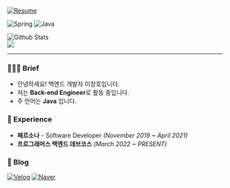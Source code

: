[![Resume](https://img.shields.io/badge/Resume-Github-orange?style=flat-square)](https://github.com/Nnagman/Portfolio-Resume)

![Spring](https://img.shields.io/badge/-Spring-6DB33F?style=for-the-badge&logo=Spring&logoColor=fff)
![Java](https://img.shields.io/badge/JAVA-007396?style=for-the-badge&logo=java&logoColor=fff)

![Github Stats](https://github-readme-stats.vercel.app/api?username=nnagman&show_icons=true)<br/>
<a href="https://opgc.me/#/users/nnagman" target="_blank"><img src="https://api.opgc.me/githubs/users/nnagman/tag/?theme=basic" /></a>

---

### 💁🏻‍♂️ Brief
- 안녕하세요! 백엔드 개발자 이창호입니다.
- 저는 **Back-end Engineer**로 활동 중입니다.
- 주 언어는 **Java** 입니다.

### 💼 Experience
- **페르소나** - Software Developer *(November 2019 ~ April 2021)*
- **프로그래머스 백엔드 데브코스** *(March 2022 ~ PRESENT)*

### 📄 Blog
[![Velog](https://img.shields.io/badge/velog-blog-lightgrey)](https://velog.io/@nnagman)
[![Naver](https://img.shields.io/badge/naver-blog-green)](https://blog.naver.com/ckdgh930314)
